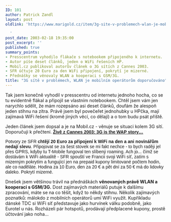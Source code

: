 ```yaml
---
ID: 101
author: Patrick Zandl
layout: post
oldlink: 'https://www.marigold.cz/item/3g-site-v-problemech-wlan-je-mobilnim-operatorum-doporucovano

  '
post_date: 2003-02-18 19:35:00
post_excerpt: ''
published: true
summary_points:
- Presscentrum vyhodilo flákače s notebookem připojeného k internetu.
- Autor píše deset článků, jeden o WiFi řešeních HP.
- Mobil.cz publikoval autorův článek o 3G sítích z Cannes 2003.
- SFR účtuje 20 Euro za den WiFi připojení, pokrytí je mizerné.
- Přednášky se věnovaly WLAN a kooperaci s GSM/3G.
title: "3G sítě v problémech, WLAN je mobilním operátorům doporučováno"
---
```


<p>
Tak jsem konečně vyhodil v presscentru od internetu jednoho hocha, co se tu evidentně flákal a připojil se vlastním notebookem. Chtěl jsem vám jen narychlo sdělit, že mám rozepsáno asi deset článků, doufám že alespoň jeden stihnu na zítra. Právě jsem byl povečeřet jednohubky u HPčka, mají zajímavá WiFi řešení (kromě jiných věcí, co dělají) a o tom budu psát příště. </p>

<p>
Jeden článek jsem dopsal a je na Mobil.cz - věnuje se situaci kolem 3G sítí. Doporučuji k přečtení. <STRONG><FONT face=Arial><A href="http://www.mobil.cz/aktuality/vystavy/cannes030218.html" target=_blank><STRONG><FONT face=Arial>Živě z Cannes 2003: 3G is the WAP story&#8230;</FONT></STRONG></A></FONT></STRONG></p>

<p>
<FONT face=Arial>Potvory ze SFR <STRONG>chtějí 20 Euro za připojení k WiFi na den a ani novinářům nedají slevu</STRONG>. Připojovat se za šest stovek se mi fakt nechce - to bych raději jel přes GPRS, kdyby tu T-Mobile fungoval ten slíbený roaming. Ach jo... čímž se dostávám k WiFi aktualitě - SFR spouští ve Francii svoji WiFi síť, zatím s mizerným pokrytím a fungující jen na prepaid kupony limitované počtem hodin, ale co naděláte. Hodina za 10 Euro, den za 20 &#8364; a pět dní za 50 &#8364; má do lidovky daleko. Pokrytí mizerné. </FONT></p>

<p>
Dnešek jsem většinou trávil na přednáškách <STRONG>věnovaných právě WLAN a kooperaci s GSM/3G.</STRONG> Dost zajímavých materiálů putuje k dalšímu zpracování, máte se na co těšit, když to někdy stihnu. Několik zajímavých poznatků: málokdo z mobilních operátorů umí WiFi využít. Kupříkladu dánské TDC si WiFi síť představuje jako hurvínek válku podobně, jako Eurotel u nás. Rozházeli pár hotspotů, prodávají předplacené kupony, prostě účtování jako noha... <FONT face=Arial><BR></p>

<p>
</FONT>&#160;</p>